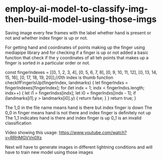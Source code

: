 # employ-ai-model-to-classify-img-then-build-model-using-those-imgs

Saving image every few frames with the label whether hand is present or not and whether index finger is up or not.

For getting hand and coordinates of points making up the finger using mediapipe library and for checking if a finger is up or not added a basic function that check if the y coordinates of all teh points that makes up a finger is sorted in a particular order or not.

const fingerIndexes = [[0, 1, 2, 3, 4], [0, 5, 6, 7, 8], [0, 9, 10, 11, 12], [0, 13, 14, 15, 16], [0, 17, 18, 19, 20]];//0th index is thumb
            function checkIfFingerIsUp(fingerIndex, landmarks) {
                let fingerIndxs = fingerIndexes[fingerIndex];
                for (let indx = 1; indx < fingerIndxs.length; indx++) {
                    let i1 = fingerIndxs[indx];
                    let i0 = fingerIndxs[indx - 1];
                    if (landmarks[i1].y > landmarks[i0].y) {
                        return false;
                    }
                }
                return true;
            }

The 1_0 in the file name means hand is there but index finger is down
The 0_0 in finger means hand is not there and index finger is definitely not up
The 1_1 indicates hand is there and index finger is up
0_1 is an invalid classification

Video showing this usage: https://www.youtube.com/watch?v=RRHMGVVn0Xs

Next will have to generate images in different lightning conditions and will have to train new model using those images
